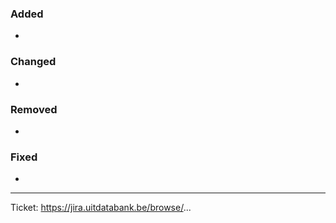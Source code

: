 ### Added

-

### Changed

-

### Removed

-

### Fixed

-

---
Ticket: https://jira.uitdatabank.be/browse/...
